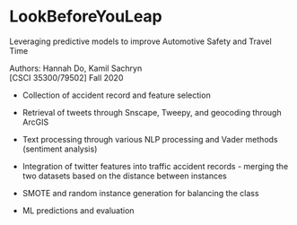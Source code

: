 # LookBeforeYouLeap
Leveraging predictive models to improve Automotive Safety and Travel Time

Authors:  Hannah Do,  Kamil Sachryn           
[CSCI 35300/79502]   Fall 2020


- Collection of accident record and feature selection
- Retrieval of tweets through Snscape, Tweepy, and geocoding through ArcGIS
- Text processing through various NLP processing and Vader methods (sentiment analysis) 
- Integration of twitter features into traffic accident records - merging the two datasets based on the distance between instances 
- SMOTE and random instance generation for balancing the class

- ML predictions and evaluation
